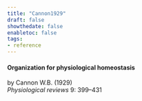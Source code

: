 ```yaml
---
title: "Cannon1929"
draft: false
showthedate: false
enabletoc: false
tags:
- reference
---
```


#### **Organization for physiological homeostasis**     
by Cannon W.B. (1929)         
*Physiological reviews* 9: 399–431       


